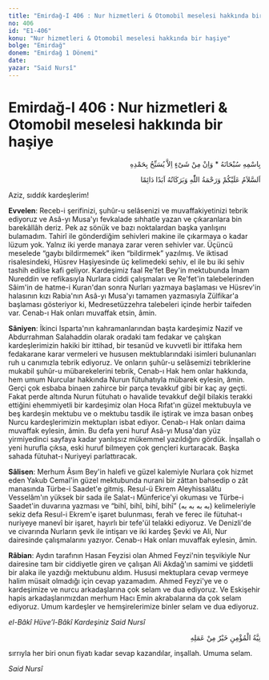 ```yaml
---
title: "Emirdağ-I 406 : Nur hizmetleri & Otomobil meselesi hakkında bir haşiye"
no: 406
id: "E1-406"
konu: "Nur hizmetleri & Otomobil meselesi hakkında bir haşiye"
bolge: "Emirdağ"
donem: "Emirdağ 1 Dönemi"
date: 
yazar: "Said Nursî"
---
```


# Emirdağ-I 406 : Nur hizmetleri & Otomobil meselesi hakkında bir haşiye

<p class="arabic" dir="rtl" title="Meal: “Subhân Allah’ın adıyla” * “Hiçbir şey yoktur ki O'nu hamd ile tesbih etmesin” [İsrâ 17:44]">بِاسْمِهِ سُبْحَانَهُ * وَاِنْ مِنْ شَىْءٍ اِلاَّ يُسَبِّحُ بِحَمْدِهِ</p>

<p class="arabic" dir="rtl" title="Meal: “Allah’ın selâmı, rahmeti ve bereketleri, ebedî ve dâimî olarak üzerinize olsun.”">اَلسَّلاَمُ عَلَيْكُمْ وَرَحْمَةُ اللّٰهِ وَبَرَكَاتُهُ اَبَدًا دَائِمًا</p>

Aziz, sıddık kardeşlerim!

**Evvelen**: Receb-i şerifinizi, şuhûr-u selâsenizi ve muvaffakiyetinizi tebrik ediyoruz ve Asâ-yı Musa'yı fevkalade sıhhatle yazan ve çıkaranlara bin barekâllâh deriz. Pek az sönük ve bazı noktalardan başka yanlışını bulamadım. Tahirî ile gönderdiğim sehivleri makine ile çıkarmaya o kadar lüzum yok. Yalnız iki yerde manaya zarar veren sehivler var. Üçüncü meselede “gaybı bildirmemek” iken “bildirmek” yazılmış. Ve iktisad risalesindeki, Hüsrev Haşiyesinde üç kelimedeki sehiv, el ile bu iki sehiv tashih edilse kafi geliyor. Kardeşimiz faal Re'fet Bey'in mektubunda İmam Nureddin ve refikasıyla Nurlara ciddi çalışmaları ve Re'fet'in talebelerinden Sâim'in de hatme-i Kuran'dan sonra Nurları yazmaya başlaması ve Hüsrev'in halasının kızı Rabia'nın Asâ-yı Musa'yı tamamen yazmasıyla Zülfikar'a başlaması gösteriyor ki, Medresetüzzehra talebeleri içinde herbir taifeden var. Cenab-ı Hak onları muvaffak etsin, âmin.

**Sâniyen**: İkinci Isparta'nın kahramanlarından başta kardeşimiz Nazif ve Abdurrahman Salahaddin olarak oradaki tam fedakar ve çalışkan kardeşlerimizin hakiki bir ittihad, bir tesanüd ve kuvvetli bir ittifaka hem fedakarane karar vermeleri ve hususen mektublarındaki isimleri bulunanları ruh u canımızla tebrik ediyoruz. Ve onların şuhûr-u selâsemizi tebriklerine mukabil şuhûr-u mübarekelerini tebrik, Cenab-ı Hak hem onlar hakkında, hem umum Nurcular hakkında Nurun fütuhatıyla mübarek eylesin, âmin. Gerçi çok esbaba binaen zahirce bir parça tevakkuf gibi bir kaç ay geçti. Fakat perde altında Nurun fütuhatı o havalide tevakkuf değil bilakis terakki ettiğini ehemmiyetli bir kardeşimiz olan Hoca Rıfat'ın güzel mektubuyla ve beş kardeşin mektubu ve o mektubu tasdik ile iştirak ve imza basan onbeş Nurcu kardeşlerimizin mektupları isbat ediyor. Cenab-ı Hak onları daima muvaffak eylesin, âmin. Bu defa yeni huruf Asâ-yı Musa'dan yüz yirmiyedinci sayfaya kadar yanlışsız mükemmel yazıldığını gördük. İnşallah o yeni hurufla çıksa, eski huruf bilmeyen çok gençleri kurtaracak. Başka sahada fütuhat-ı Nuriyeyi parlattıracak.

**Sâlisen**: Merhum Âsım Bey'in halefi ve güzel kalemiyle Nurlara çok hizmet eden Yakub Cemal'in güzel mektubunda nurani bir zâttan bahsedip o zât manasında Türbe-i Saadet'e gitmiş. Resul-ü Ekrem Aleyhissalâtu Vesselâm'ın yüksek bir sada ile Salat-ı Münferice'yi okuması ve Türbe-i Saadet'in duvarına yazması ve “bihî, bihî, bihî, bihî” (<span class="arabic" dir="rtl" title="">به به به به</span>) kelimeleriyle sekiz defa Resul-i Ekrem'e işaret bulunması, ferah ve ferec ile fütuhat-ı nuriyeye manevî bir işaret, hayırlı bir tefe'ül telakki ediyoruz. Ve Denizli'de ve civarında Nurların şevk ile intişarı ve iki kardeş Şevki ve Ali, Nur dairesinde çalışmalarını yazıyor. Cenab-ı Hak onları muvaffak eylesin, âmin.

**Râbian**: Aydın tarafının Hasan Feyzisi olan Ahmed Feyzi'nin teşvikiyle Nur dairesine tam bir ciddiyetle giren ve çalışan Ali Akdağ'ın samimi ve şiddetli bir alaka ile yazdığı mektubunu aldım. Hususi mektuplara cevap vermeye halim müsait olmadığı için cevap yazamadım. Ahmed Feyzi'ye ve o kardeşimize ve nurcu arkadaşlarına çok selam ve dua ediyoruz. Ve Eskişehir hapis arkadaşlarımızdan merhum Hacı Emin akrabalarına da çok selam ediyoruz. Umum kardeşler ve hemşirelerimize binler selam ve dua ediyoruz.

*el-Bâkî Hüve’l-Bâkî*
*Kardeşiniz*
*Said Nursî*

[^1]: Kardeşlerim! Bu baharın Isparta, Konya, Denizli, İnebolu gibi yerlerde kardeşlerimi ziyaret etmek şiddetli bir arzu oldu. Halbuki ben insanlar içinde oturamadığım için hususi küçük bir otomobili biri hatırıma getirdi. Hem dedi: “Bin banknota kadar alınabilir.” Ben de temenni nevinde "Keşke minnetsiz, masrafsız böyle vasıta elimize geçseydi, ben de bu ahir ömrümde kardeşlerimi ziyaret etseydim.” Bu arzumu buradaki bir-iki kardaşımız ciddi bir karar zan etmişler. Sonra Konya kahramanı Sabri ve İnebolu bahadırı Salahaddin ve Isparta kahramanı Tahirî arzuya muvafık bir otomobili benim için almışlar. Fakat bin lira değil dört bin lira vermişler. Buraya getirildi. Ben birden o arzum hükmüyle memnun oldum. Sonra manevî bir şiddetli ihtar ile denildi: “Sen on kuruşluk bir hediyeyi kabul edemiyorsun. Böyle büyük bir yekünde bir hediyeyi kabul etmek, dünyadan istiğna ve sırr-ı ihlas ve senin düstur-u hayatına zıt olduğu gibi, ehl-i ilmin derd-i maişet bahanesiyle sünnet-i seniyyeye hizmet etmemesi hatalarına fiilen bir fetva veriyorsun." diye bana şiddetli ilişti. Ben de o arzumdan vazgeçtim. Onu alan fedakar kardeşlerimiz

<p class="arabic" dir="rtl" title="Meal: “Müminin niyeti amelinden hayırlıdır.”">نِيَّةُ الْمُؤْمِنِ خَيْرٌ مِنْ عَمَلِهِ</p>

sırrıyla her biri onun fiyatı kadar sevap kazandılar, inşallah. Umuma selam.

*Said Nursî*
